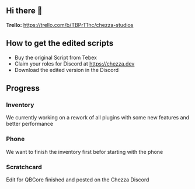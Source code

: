 ## Hi there 👋

**Trello:** https://trello.com/b/TBPrT1hc/chezza-studios

## How to get the edited scripts
* Buy the original Script from Tebex
* Claim your roles for Discord at https://chezza.dev
* Download the edited version in the Discord

## Progress
### Inventory
We currently working on a rework of all plugins with some new features and better performance

### Phone
We want to finish the inventory first befor starting with the phone

### Scratchcard
Edit for QBCore finished and posted on the Chezza Discord